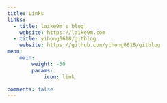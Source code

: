 ```yaml
---
title: Links
links:
  - title: laike9m's blog
    website: https://laike9m.com
  - title: yihong0618/gitblog
    website: https://github.com/yihong0618/gitblog
menu:
    main: 
        weight: -50
        params:
            icon: link

comments: false
---
```

